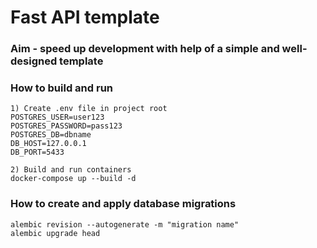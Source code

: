 # Fast API template

### Aim - speed ​​up development with help of a simple and well-designed template


### How to build and run
```
1) Create .env file in project root
POSTGRES_USER=user123
POSTGRES_PASSWORD=pass123
POSTGRES_DB=dbname
DB_HOST=127.0.0.1
DB_PORT=5433

2) Build and run containers
docker-compose up --build -d
```


### How to create and apply database migrations
```
alembic revision --autogenerate -m "migration name"
alembic upgrade head
```